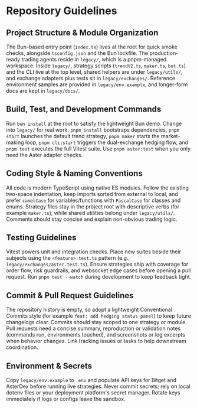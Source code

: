 # Repository Guidelines

## Project Structure & Module Organization
The Bun-based entry point (`index.ts`) lives at the root for quick smoke checks, alongside `tsconfig.json` and the Bun lockfile. The production-ready trading agents reside in `legacy/`, which is a pnpm-managed workspace. Inside `legacy/`, strategy scripts (`trendV2.ts`, `maker.ts`, `bot.ts`) and the CLI live at the top level, shared helpers are under `legacy/utils/`, and exchange adapters plus tests sit in `legacy/exchanges/`. Reference environment samples are provided in `legacy/env.example`, and longer-form docs are kept in `legacy/docs/`.

## Build, Test, and Development Commands
Run `bun install` at the root to satisfy the lightweight Bun demo. Change into `legacy/` for real work: `pnpm install` bootstraps dependencies, `pnpm start` launches the default trend strategy, `pnpm maker` starts the market-making loop, `pnpm cli:start` triggers the dual-exchange hedging flow, and `pnpm test` executes the full Vitest suite. Use `pnpm aster:test` when you only need the Aster adapter checks.

## Coding Style & Naming Conventions
All code is modern TypeScript using native ES modules. Follow the existing two-space indentation, keep imports sorted from external to local, and prefer `camelCase` for variables/functions with `PascalCase` for classes and enums. Strategy files stay in the project root with descriptive verbs (for example `maker.ts`), while shared utilities belong under `legacy/utils/`. Comments should stay concise and explain non-obvious trading logic.

## Testing Guidelines
Vitest powers unit and integration checks. Place new suites beside their subjects using the `<feature>.test.ts` pattern (e.g., `legacy/exchanges/aster.test.ts`). Ensure strategies ship with coverage for order flow, risk guardrails, and websocket edge cases before opening a pull request. Run `pnpm test --watch` during development to keep feedback tight.

## Commit & Pull Request Guidelines
The repository history is empty, so adopt a lightweight Conventional Commits style (for example `feat: add hedging status panel`) to keep future changelogs clear. Commits should stay scoped to one strategy or module. Pull requests need a concise summary, reproduction or validation notes (commands run, environments touched), and screenshots or log excerpts when behavior changes. Link tracking issues or tasks to help downstream coordination.

## Environment & Secrets
Copy `legacy/env.example` to `.env` and populate API keys for Bitget and AsterDex before running live strategies. Never commit secrets; rely on local dotenv files or your deployment platform's secret manager. Rotate keys immediately if logs or configs leave the sandbox.

